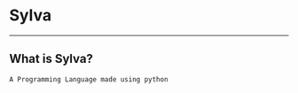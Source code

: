 # Sylva
------------------------------------------------------------------------------
## What is Sylva?
``` A Programming Language made using python ```
